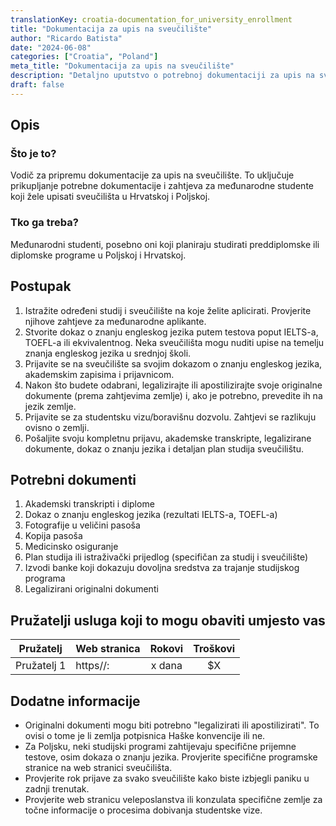 ```yaml
---
translationKey: croatia-documentation_for_university_enrollment
title: "Dokumentacija za upis na sveučilište"
author: "Ricardo Batista"
date: "2024-06-08"
categories: ["Croatia", "Poland"]
meta_title: "Dokumentacija za upis na sveučilište"
description: "Detaljno uputstvo o potrebnoj dokumentaciji za upis na sveučilišta u inozemstvu"
draft: false
---
```


## Opis
### Što je to?
Vodič za pripremu dokumentacije za upis na sveučilište. To uključuje prikupljanje potrebne dokumentacije i zahtjeva za međunarodne studente koji žele upisati sveučilišta u Hrvatskoj i Poljskoj.

### Tko ga treba?
Međunarodni studenti, posebno oni koji planiraju studirati preddiplomske ili diplomske programe u Poljskoj i Hrvatskoj.

## Postupak
1. Istražite određeni studij i sveučilište na koje želite aplicirati. Provjerite njihove zahtjeve za međunarodne aplikante.
2. Stvorite dokaz o znanju engleskog jezika putem testova poput IELTS-a, TOEFL-a ili ekvivalentnog. Neka sveučilišta mogu nuditi upise na temelju znanja engleskog jezika u srednjoj školi.
3. Prijavite se na sveučilište sa svojim dokazom o znanju engleskog jezika, akademskim zapisima i prijavnicom.
4. Nakon što budete odabrani, legalizirajte ili apostilizirajte svoje originalne dokumente (prema zahtjevima zemlje) i, ako je potrebno, prevedite ih na jezik zemlje.
5. Prijavite se za studentsku vizu/boravišnu dozvolu. Zahtjevi se razlikuju ovisno o zemlji.
6. Pošaljite svoju kompletnu prijavu, akademske transkripte, legalizirane dokumente, dokaz o znanju jezika i detaljan plan studija sveučilištu.

## Potrebni dokumenti
1. Akademski transkripti i diplome
2. Dokaz o znanju engleskog jezika (rezultati IELTS-a, TOEFL-a)
3. Fotografije u veličini pasoša
4. Kopija pasoša
5. Medicinsko osiguranje
6. Plan studija ili istraživački prijedlog (specifičan za studij i sveučilište)
7. Izvodi banke koji dokazuju dovoljna sredstva za trajanje studijskog programa
8. Legalizirani originalni dokumenti

## Pružatelji usluga koji to mogu obaviti umjesto vas

| Pružatelj      |     Web stranica     |     Rokovi    |       Troškovi      |
| --------------- | --------------- |  :-------------: | :-------------: |
| Pružatelj 1      |  https//:       |      x dana      |        $X       |

## Dodatne informacije
- Originalni dokumenti mogu biti potrebno "legalizirati ili apostilizirati". To ovisi o tome je li zemlja potpisnica Haške konvencije ili ne.
- Za Poljsku, neki studijski programi zahtijevaju specifične prijemne testove, osim dokaza o znanju jezika. Provjerite specifične programske stranice na web stranici sveučilišta.
- Provjerite rok prijave za svako sveučilište kako biste izbjegli paniku u zadnji trenutak.
- Provjerite web stranicu veleposlanstva ili konzulata specifične zemlje za točne informacije o procesima dobivanja studentske vize.